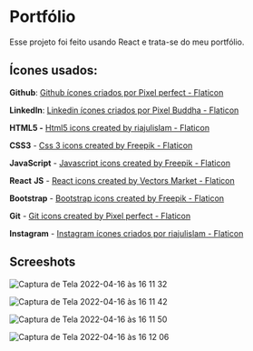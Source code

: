 # Portfólio

Esse projeto foi feito usando React e trata-se do meu portfólio.

## Ícones usados:
**Github**: <a href="[https://www.flaticon.com/br/icones-gratis/github](https://www.flaticon.com/br/icones-gratis/github)" title="github ícones">Github ícones criados por Pixel perfect - Flaticon</a>

**LinkedIn**: <a href="[https://www.flaticon.com/br/icones-gratis/linkedin](https://www.flaticon.com/br/icones-gratis/linkedin)" title="linkedin ícones">Linkedin ícones criados por Pixel Buddha - Flaticon</a>

**HTML5 -** <a href="[https://www.flaticon.com/free-icons/html5](https://www.flaticon.com/free-icons/html5)" title="html5 icons">Html5 icons created by riajulislam - Flaticon</a>

**CSS3** - <a href="[https://www.flaticon.com/free-icons/css-3](https://www.flaticon.com/free-icons/css-3)" title="css 3 icons">Css 3 icons created by Freepik - Flaticon</a>

**JavaScript** - <a href="[https://www.flaticon.com/free-icons/javascript](https://www.flaticon.com/free-icons/javascript)" title="javascript icons">Javascript icons created by Freepik - Flaticon</a>

**React** **JS** - <a href="[https://www.flaticon.com/free-icons/react](https://www.flaticon.com/free-icons/react)" title="react icons">React icons created by Vectors Market - Flaticon</a>

**Bootstrap** - <a href="[https://www.flaticon.com/free-icons/bootstrap](https://www.flaticon.com/free-icons/bootstrap)" title="bootstrap icons">Bootstrap icons created by Freepik - Flaticon</a>

**Git** - <a href="[https://www.flaticon.com/free-icons/git](https://www.flaticon.com/free-icons/git)" title="git icons">Git icons created by Pixel perfect - Flaticon</a>

**Instagram** - <a href="[https://www.flaticon.com/br/icones-gratis/instagram](https://www.flaticon.com/br/icones-gratis/instagram)" title="instagram ícones">Instagram ícones criados por riajulislam - Flaticon</a>

## Screeshots

![Captura de Tela 2022-04-16 às 16 11 32](https://user-images.githubusercontent.com/60331328/163724728-6d6624e8-417e-417a-90d9-26178f1360ad.png)

![Captura de Tela 2022-04-16 às 16 11 42](https://user-images.githubusercontent.com/60331328/163724732-295a93a3-47ab-4928-b8fc-405febb338a0.png)

![Captura de Tela 2022-04-16 às 16 11 50](https://user-images.githubusercontent.com/60331328/163724734-8013a2bb-3331-4b04-8f51-79c4ab17effc.png)

![Captura de Tela 2022-04-16 às 16 12 06](https://user-images.githubusercontent.com/60331328/163724735-13b301dc-d639-47e6-a7fd-fa55617685df.png)